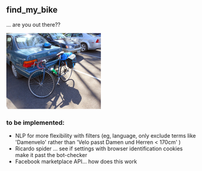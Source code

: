 
## find_my_bike

... are you out there??

<img src='https://github.com/elastufka/find_my_bike/blob/main/marshall1.JPG?raw=true' height='200px' width='250px'>

### to be implemented:
-   NLP for more flexibility with filters (eg, language, only exclude terms like 'Damenvelo' rather than 'Velo passt Damen und Herren < 170cm' )
- Ricardo spider ... see if settings with browser identification cookies make it past the bot-checker
- Facebook marketplace API... how does this work
